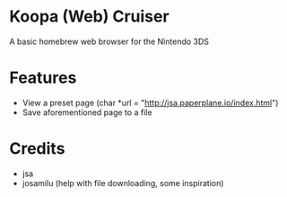 # Koopa (Web) Cruiser
A basic homebrew web browser for the Nintendo 3DS

# Features
- View a preset page (char *url = "http://jsa.paperplane.io/index.html")
- Save aforementioned page to a file

# Credits
- jsa
- josamilu (help with file downloading, some inspiration)
